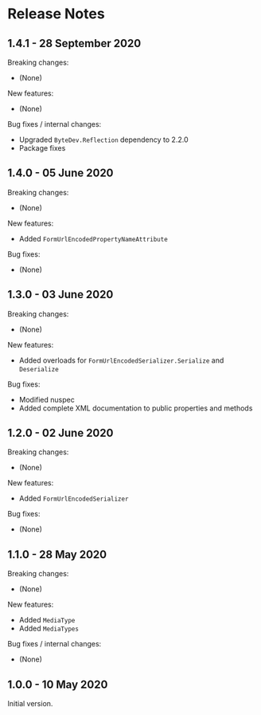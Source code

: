# Release Notes

## 1.4.1 - 28 September 2020

Breaking changes:
- (None)

New features:
- (None)

Bug fixes / internal changes:
- Upgraded `ByteDev.Reflection` dependency to 2.2.0
- Package fixes

## 1.4.0 - 05 June 2020

Breaking changes:
- (None)

New features:
- Added `FormUrlEncodedPropertyNameAttribute`

Bug fixes:
- (None)

## 1.3.0 - 03 June 2020

Breaking changes:
- (None)

New features:
- Added overloads for `FormUrlEncodedSerializer.Serialize` and `Deserialize`

Bug fixes:
- Modified nuspec
- Added complete XML documentation to public properties and methods

## 1.2.0 - 02 June 2020

Breaking changes:
- (None)

New features:
- Added `FormUrlEncodedSerializer`

Bug fixes:
- (None)

## 1.1.0 - 28 May 2020

Breaking changes:
- (None)

New features:
- Added `MediaType`
- Added `MediaTypes`

Bug fixes / internal changes:
- (None)

## 1.0.0 - 10 May 2020

Initial version.
